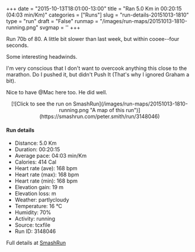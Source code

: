 +++
date = "2015-10-13T18:01:00-13:00"
title = "Ran 5.0 Km in 00:20:15 (04:03 min/Km)"
categories = ["Runs"]
slug = "run-details-20151013-1810"
type = "run"
draft = "False"
runmap = "/images/run-maps/20151013-1810-running.png"
svgmap = '<polyline points="95 78, 81 78, 69 96, 51 100, 41 97, 39 96, 40 81, 5 71, 16 40, 19 35, 55 2, 65 0, 67 4, 46 24, 34 35, 28 42, 66 6, 66 2, 54 3, 18 36, 3 71, 38 82, 37 94, 53 100, 61 96, 69 96, 77 84, 97 74">'
+++

Run 70b of 80. A little bit slower than last week, but within cooee--four seconds. 

Some interesting headwinds. 

I'm very conscious that I don't want to overcook anything this close to the marathon. Do I pushed it, but didn't Push It   (That's why I ignored Graham a bit). 

Nice to have @Mac here too. He did well. 



<!--more-->

<center>
[![Click to see the run on SmashRun](/images/run-maps/20151013-1810-running.png "A map of this run")](https://smashrun.com/peter.smith/run/3148046)
</center>

#### Run details

* Distance: 5.0 Km
* Duration: 00:20:15
* Average pace: 04:03 min/Km
* Calories: 414 Cal
* Heart rate (ave): 168 bpm
* Heart rate (max): 168 bpm
* Heart rate (min): 168 bpm
* Elevation gain: 19 m
* Elevation loss:  m
* Weather: partlycloudy
* Temperature: 16 &deg;C
* Humidity: 70%
* Activity: running
* Source: tcxfile
* Run ID: 3148046

Full details at [SmashRun](https://smashrun.com/peter.smith/run/3148046)